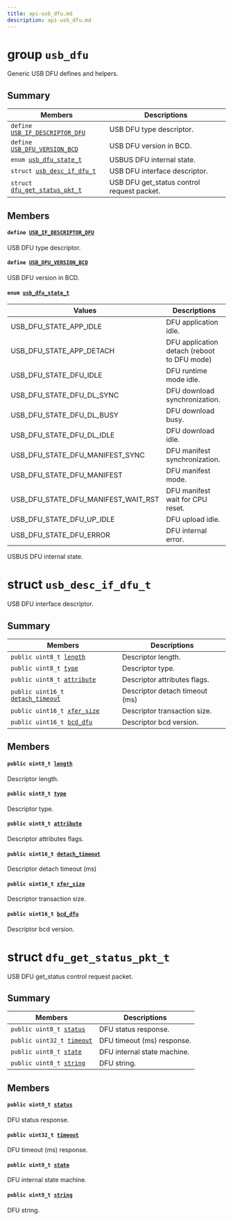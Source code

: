 ```yaml
---
title: api-usb_dfu.md
description: api-usb_dfu.md
---
```

# group `usb_dfu` 

Generic USB DFU defines and helpers.

## Summary

 Members                        | Descriptions                                
--------------------------------|---------------------------------------------
`define `[`USB_IF_DESCRIPTOR_DFU`](#group__usb__dfu_1ga8a44f2f244b4a3817274fa3907a20760)            | USB DFU type descriptor.
`define `[`USB_DFU_VERSION_BCD`](#group__usb__dfu_1gabe229532c7904bcbba597dbb864410cf)            | USB DFU version in BCD.
`enum `[`usb_dfu_state_t`](#group__usb__dfu_1ga2f008df3077af8db1ac0827034b34e57)            | USBUS DFU internal state.
`struct `[`usb_desc_if_dfu_t`](#structusb__desc__if__dfu__t) | USB DFU interface descriptor.
`struct `[`dfu_get_status_pkt_t`](#structdfu__get__status__pkt__t) | USB DFU get_status control request packet.

## Members

#### `define `[`USB_IF_DESCRIPTOR_DFU`](#group__usb__dfu_1ga8a44f2f244b4a3817274fa3907a20760) 

USB DFU type descriptor.

#### `define `[`USB_DFU_VERSION_BCD`](#group__usb__dfu_1gabe229532c7904bcbba597dbb864410cf) 

USB DFU version in BCD.

#### `enum `[`usb_dfu_state_t`](#group__usb__dfu_1ga2f008df3077af8db1ac0827034b34e57) 

 Values                         | Descriptions                                
--------------------------------|---------------------------------------------
USB_DFU_STATE_APP_IDLE            | DFU application idle.
USB_DFU_STATE_APP_DETACH            | DFU application detach (reboot to DFU mode)
USB_DFU_STATE_DFU_IDLE            | DFU runtime mode idle.
USB_DFU_STATE_DFU_DL_SYNC            | DFU download synchronization.
USB_DFU_STATE_DFU_DL_BUSY            | DFU download busy.
USB_DFU_STATE_DFU_DL_IDLE            | DFU download idle.
USB_DFU_STATE_DFU_MANIFEST_SYNC            | DFU manifest synchronization.
USB_DFU_STATE_DFU_MANIFEST            | DFU manifest mode.
USB_DFU_STATE_DFU_MANIFEST_WAIT_RST            | DFU manifest wait for CPU reset.
USB_DFU_STATE_DFU_UP_IDLE            | DFU upload idle.
USB_DFU_STATE_DFU_ERROR            | DFU internal error.

USBUS DFU internal state.

# struct `usb_desc_if_dfu_t` 

USB DFU interface descriptor.

## Summary

 Members                        | Descriptions                                
--------------------------------|---------------------------------------------
`public uint8_t `[`length`](#structusb__desc__if__dfu__t_1a1348fa380014aee44a6b86da734a3bf0) | Descriptor length.
`public uint8_t `[`type`](#structusb__desc__if__dfu__t_1af26840faff174f62588517246966878c) | Descriptor type.
`public uint8_t `[`attribute`](#structusb__desc__if__dfu__t_1ae65c0ba30cd967c17a28b24f403f06e8) | Descriptor attributes flags.
`public uint16_t `[`detach_timeout`](#structusb__desc__if__dfu__t_1ac4cbb5b23e969d5bb939b08357ab9581) | Descriptor detach timeout (ms)
`public uint16_t `[`xfer_size`](#structusb__desc__if__dfu__t_1a59e2e5993599c43d54de6c4fc69aa29e) | Descriptor transaction size.
`public uint16_t `[`bcd_dfu`](#structusb__desc__if__dfu__t_1a21c3e375a5fab20cdfa35fa2966e5f8f) | Descriptor bcd version.

## Members

#### `public uint8_t `[`length`](#structusb__desc__if__dfu__t_1a1348fa380014aee44a6b86da734a3bf0) 

Descriptor length.

#### `public uint8_t `[`type`](#structusb__desc__if__dfu__t_1af26840faff174f62588517246966878c) 

Descriptor type.

#### `public uint8_t `[`attribute`](#structusb__desc__if__dfu__t_1ae65c0ba30cd967c17a28b24f403f06e8) 

Descriptor attributes flags.

#### `public uint16_t `[`detach_timeout`](#structusb__desc__if__dfu__t_1ac4cbb5b23e969d5bb939b08357ab9581) 

Descriptor detach timeout (ms)

#### `public uint16_t `[`xfer_size`](#structusb__desc__if__dfu__t_1a59e2e5993599c43d54de6c4fc69aa29e) 

Descriptor transaction size.

#### `public uint16_t `[`bcd_dfu`](#structusb__desc__if__dfu__t_1a21c3e375a5fab20cdfa35fa2966e5f8f) 

Descriptor bcd version.

# struct `dfu_get_status_pkt_t` 

USB DFU get_status control request packet.

## Summary

 Members                        | Descriptions                                
--------------------------------|---------------------------------------------
`public uint8_t `[`status`](#structdfu__get__status__pkt__t_1a84b3a5a1ff4afefc5596765ebf6d0868) | DFU status response.
`public uint32_t `[`timeout`](#structdfu__get__status__pkt__t_1a253ccaf15de4c4933e9c2c20c14faefa) | DFU timeout (ms) response.
`public uint8_t `[`state`](#structdfu__get__status__pkt__t_1a0837b83b5935dbe79388c7a6d53eac15) | DFU internal state machine.
`public uint8_t `[`string`](#structdfu__get__status__pkt__t_1a72cf0db29fc4f8b8c216c08a4b1e456c) | DFU string.

## Members

#### `public uint8_t `[`status`](#structdfu__get__status__pkt__t_1a84b3a5a1ff4afefc5596765ebf6d0868) 

DFU status response.

#### `public uint32_t `[`timeout`](#structdfu__get__status__pkt__t_1a253ccaf15de4c4933e9c2c20c14faefa) 

DFU timeout (ms) response.

#### `public uint8_t `[`state`](#structdfu__get__status__pkt__t_1a0837b83b5935dbe79388c7a6d53eac15) 

DFU internal state machine.

#### `public uint8_t `[`string`](#structdfu__get__status__pkt__t_1a72cf0db29fc4f8b8c216c08a4b1e456c) 

DFU string.

